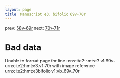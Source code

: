 ```yaml
---
layout: page
title: Manuscript e3, bifolio 69v-70r
---
```


prev: [68v-69r](../68v-69r/) next: [70v-71r](../70v-71r/)

# Bad data

Unable to format page for line urn:cite2:hmt:e3.v1:69v-urn:cite2:hmt:e3.v1:70r with image reference urn:cite2:hmt:e3bifolio.v1:vb_69v_70r
